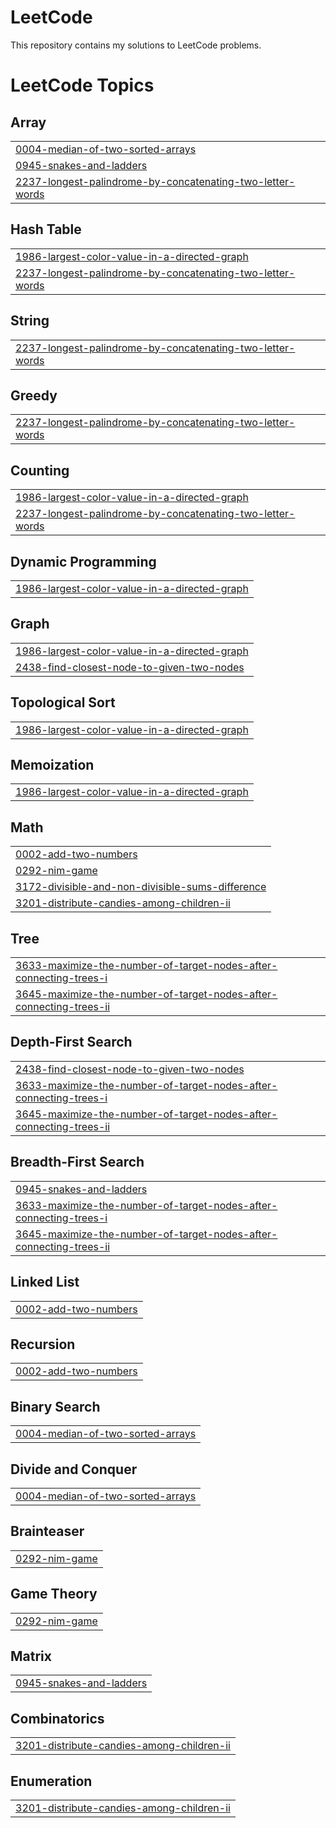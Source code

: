 # LeetCode

This repository contains my solutions to LeetCode problems.

<!---LeetCode Topics Start-->
# LeetCode Topics
## Array
|  |
| ------- |
| [0004-median-of-two-sorted-arrays](https://github.com/yoylanta/leetcode/tree/master/0004-median-of-two-sorted-arrays) |
| [0945-snakes-and-ladders](https://github.com/yoylanta/leetcode/tree/master/0945-snakes-and-ladders) |
| [2237-longest-palindrome-by-concatenating-two-letter-words](https://github.com/yoylanta/leetcode/tree/master/2237-longest-palindrome-by-concatenating-two-letter-words) |
## Hash Table
|  |
| ------- |
| [1986-largest-color-value-in-a-directed-graph](https://github.com/yoylanta/leetcode/tree/master/1986-largest-color-value-in-a-directed-graph) |
| [2237-longest-palindrome-by-concatenating-two-letter-words](https://github.com/yoylanta/leetcode/tree/master/2237-longest-palindrome-by-concatenating-two-letter-words) |
## String
|  |
| ------- |
| [2237-longest-palindrome-by-concatenating-two-letter-words](https://github.com/yoylanta/leetcode/tree/master/2237-longest-palindrome-by-concatenating-two-letter-words) |
## Greedy
|  |
| ------- |
| [2237-longest-palindrome-by-concatenating-two-letter-words](https://github.com/yoylanta/leetcode/tree/master/2237-longest-palindrome-by-concatenating-two-letter-words) |
## Counting
|  |
| ------- |
| [1986-largest-color-value-in-a-directed-graph](https://github.com/yoylanta/leetcode/tree/master/1986-largest-color-value-in-a-directed-graph) |
| [2237-longest-palindrome-by-concatenating-two-letter-words](https://github.com/yoylanta/leetcode/tree/master/2237-longest-palindrome-by-concatenating-two-letter-words) |
## Dynamic Programming
|  |
| ------- |
| [1986-largest-color-value-in-a-directed-graph](https://github.com/yoylanta/leetcode/tree/master/1986-largest-color-value-in-a-directed-graph) |
## Graph
|  |
| ------- |
| [1986-largest-color-value-in-a-directed-graph](https://github.com/yoylanta/leetcode/tree/master/1986-largest-color-value-in-a-directed-graph) |
| [2438-find-closest-node-to-given-two-nodes](https://github.com/yoylanta/leetcode/tree/master/2438-find-closest-node-to-given-two-nodes) |
## Topological Sort
|  |
| ------- |
| [1986-largest-color-value-in-a-directed-graph](https://github.com/yoylanta/leetcode/tree/master/1986-largest-color-value-in-a-directed-graph) |
## Memoization
|  |
| ------- |
| [1986-largest-color-value-in-a-directed-graph](https://github.com/yoylanta/leetcode/tree/master/1986-largest-color-value-in-a-directed-graph) |
## Math
|  |
| ------- |
| [0002-add-two-numbers](https://github.com/yoylanta/leetcode/tree/master/0002-add-two-numbers) |
| [0292-nim-game](https://github.com/yoylanta/leetcode/tree/master/0292-nim-game) |
| [3172-divisible-and-non-divisible-sums-difference](https://github.com/yoylanta/leetcode/tree/master/3172-divisible-and-non-divisible-sums-difference) |
| [3201-distribute-candies-among-children-ii](https://github.com/yoylanta/leetcode/tree/master/3201-distribute-candies-among-children-ii) |
## Tree
|  |
| ------- |
| [3633-maximize-the-number-of-target-nodes-after-connecting-trees-i](https://github.com/yoylanta/leetcode/tree/master/3633-maximize-the-number-of-target-nodes-after-connecting-trees-i) |
| [3645-maximize-the-number-of-target-nodes-after-connecting-trees-ii](https://github.com/yoylanta/leetcode/tree/master/3645-maximize-the-number-of-target-nodes-after-connecting-trees-ii) |
## Depth-First Search
|  |
| ------- |
| [2438-find-closest-node-to-given-two-nodes](https://github.com/yoylanta/leetcode/tree/master/2438-find-closest-node-to-given-two-nodes) |
| [3633-maximize-the-number-of-target-nodes-after-connecting-trees-i](https://github.com/yoylanta/leetcode/tree/master/3633-maximize-the-number-of-target-nodes-after-connecting-trees-i) |
| [3645-maximize-the-number-of-target-nodes-after-connecting-trees-ii](https://github.com/yoylanta/leetcode/tree/master/3645-maximize-the-number-of-target-nodes-after-connecting-trees-ii) |
## Breadth-First Search
|  |
| ------- |
| [0945-snakes-and-ladders](https://github.com/yoylanta/leetcode/tree/master/0945-snakes-and-ladders) |
| [3633-maximize-the-number-of-target-nodes-after-connecting-trees-i](https://github.com/yoylanta/leetcode/tree/master/3633-maximize-the-number-of-target-nodes-after-connecting-trees-i) |
| [3645-maximize-the-number-of-target-nodes-after-connecting-trees-ii](https://github.com/yoylanta/leetcode/tree/master/3645-maximize-the-number-of-target-nodes-after-connecting-trees-ii) |
## Linked List
|  |
| ------- |
| [0002-add-two-numbers](https://github.com/yoylanta/leetcode/tree/master/0002-add-two-numbers) |
## Recursion
|  |
| ------- |
| [0002-add-two-numbers](https://github.com/yoylanta/leetcode/tree/master/0002-add-two-numbers) |
## Binary Search
|  |
| ------- |
| [0004-median-of-two-sorted-arrays](https://github.com/yoylanta/leetcode/tree/master/0004-median-of-two-sorted-arrays) |
## Divide and Conquer
|  |
| ------- |
| [0004-median-of-two-sorted-arrays](https://github.com/yoylanta/leetcode/tree/master/0004-median-of-two-sorted-arrays) |
## Brainteaser
|  |
| ------- |
| [0292-nim-game](https://github.com/yoylanta/leetcode/tree/master/0292-nim-game) |
## Game Theory
|  |
| ------- |
| [0292-nim-game](https://github.com/yoylanta/leetcode/tree/master/0292-nim-game) |
## Matrix
|  |
| ------- |
| [0945-snakes-and-ladders](https://github.com/yoylanta/leetcode/tree/master/0945-snakes-and-ladders) |
## Combinatorics
|  |
| ------- |
| [3201-distribute-candies-among-children-ii](https://github.com/yoylanta/leetcode/tree/master/3201-distribute-candies-among-children-ii) |
## Enumeration
|  |
| ------- |
| [3201-distribute-candies-among-children-ii](https://github.com/yoylanta/leetcode/tree/master/3201-distribute-candies-among-children-ii) |
<!---LeetCode Topics End-->